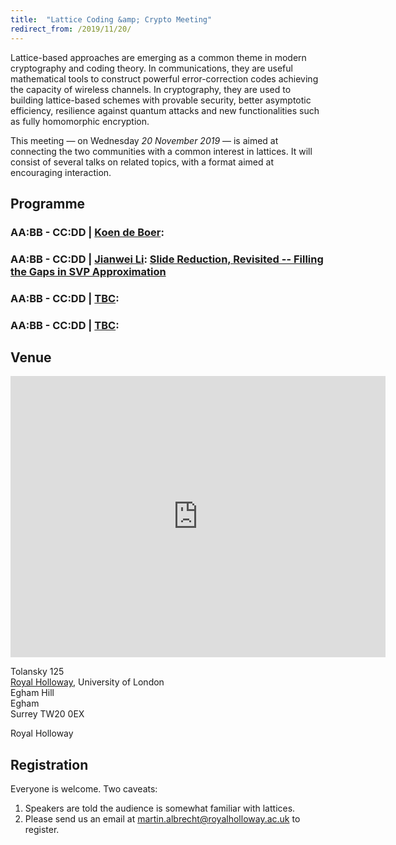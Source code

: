 ```yaml
---
title:  "Lattice Coding &amp; Crypto Meeting"
redirect_from: /2019/11/20/
---
```


Lattice-based approaches are emerging as a common theme in modern cryptography and coding theory. In communications, they are useful mathematical tools to construct powerful error-correction codes achieving the capacity of wireless channels. In cryptography, they are used to building lattice-based schemes with provable security, better asymptotic efficiency, resilience against quantum attacks and new functionalities such as fully homomorphic encryption.

This meeting — on Wednesday *20 November 2019* — is aimed at connecting the two communities with a common interest in lattices. It will consist of several talks on related topics, with a format aimed at encouraging interaction.

## Programme ##

### <span> AA:BB - CC:DD | [Koen de Boer](https://www.cwi.nl/people/koen-de-boer)</span>: []() ###

### <span> AA:BB - CC:DD | [Jianwei Li]()</span>: [Slide Reduction, Revisited -- Filling the Gaps in SVP Approximation]() ###

### <span> AA:BB - CC:DD | [TBC]()</span>: []() ###

### <span> AA:BB - CC:DD | [TBC]()</span>: []() ###

## Venue ##

<iframe src="https://www.google.com/maps/embed?pb=!1m18!1m12!1m3!1d1759.1081035542509!2d-0.5649690130036801!3d51.425935537279926!2m3!1f0!2f0!3f0!3m2!1i1024!2i768!4f13.1!3m3!1m2!1s0x0%3A0xa284ace5bf4462fc!2sDepartment%20of%20Physics!5e0!3m2!1sen!2suk!4v1568123841951!5m2!1sen!2suk" width="600" height="450" frameborder="0" style="border:0;" allowfullscreen=""></iframe>

Tolansky 125  
[Royal Holloway](https://www.royalholloway.ac.uk/home.aspx), University of London  
Egham Hill  
Egham  
Surrey TW20 0EX

Royal Holloway

## Registration ##

Everyone is welcome. Two caveats:

1. Speakers are told the audience is somewhat familiar with lattices.
2. Please send us an email at <martin.albrecht@royalholloway.ac.uk> to register.

